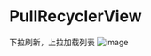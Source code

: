 # PullRecyclerView
下拉刷新，上拉加载列表
![image](https://github.com/hhllnw/PullRecyclerView/tree/master/app/src/main/res/drawable/img_anim_show.gif)

